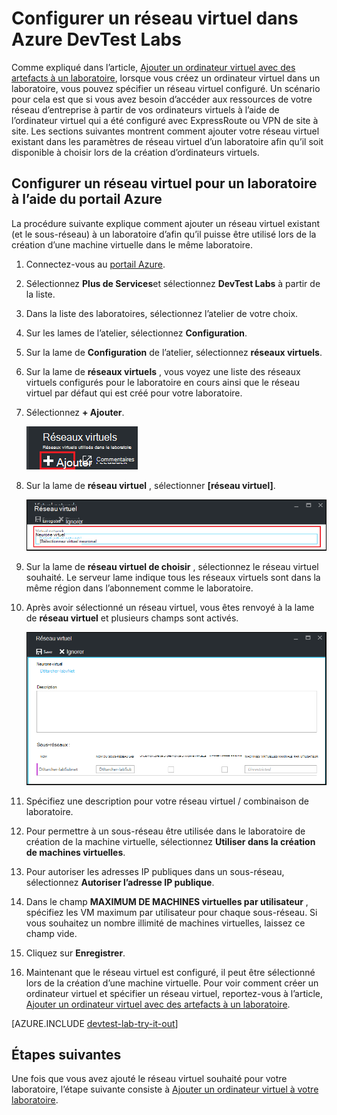 <properties
    pageTitle="Configurer un réseau virtuel dans Azure DevTest Labs | Microsoft Azure"
    description="Apprenez à configurer un réseau virtuel existant et le sous-réseau et les utiliser dans une machine virtuelle avec Azure DevTest Labs"
    services="devtest-lab,virtual-machines"
    documentationCenter="na"
    authors="tomarcher"
    manager="douge"
    editor=""/>

<tags
    ms.service="devtest-lab"
    ms.workload="na"
    ms.tgt_pltfrm="na"
    ms.devlang="na"
    ms.topic="article"
    ms.date="09/06/2016"
    ms.author="tarcher"/>

# <a name="configure-a-virtual-network-in-azure-devtest-labs"></a>Configurer un réseau virtuel dans Azure DevTest Labs

Comme expliqué dans l’article, [Ajouter un ordinateur virtuel avec des artefacts à un laboratoire](devtest-lab-add-vm-with-artifacts.md), lorsque vous créez un ordinateur virtuel dans un laboratoire, vous pouvez spécifier un réseau virtuel configuré. Un scénario pour cela est que si vous avez besoin d’accéder aux ressources de votre réseau d’entreprise à partir de vos ordinateurs virtuels à l’aide de l’ordinateur virtuel qui a été configuré avec ExpressRoute ou VPN de site à site. Les sections suivantes montrent comment ajouter votre réseau virtuel existant dans les paramètres de réseau virtuel d’un laboratoire afin qu’il soit disponible à choisir lors de la création d’ordinateurs virtuels.

## <a name="configure-a-virtual-network-for-a-lab-using-the-azure-portal"></a>Configurer un réseau virtuel pour un laboratoire à l’aide du portail Azure
La procédure suivante explique comment ajouter un réseau virtuel existant (et le sous-réseau) à un laboratoire d’afin qu’il puisse être utilisé lors de la création d’une machine virtuelle dans le même laboratoire. 

1. Connectez-vous au [portail Azure](http://go.microsoft.com/fwlink/p/?LinkID=525040).

1. Sélectionnez **Plus de Services**et sélectionnez **DevTest Labs** à partir de la liste.

1. Dans la liste des laboratoires, sélectionnez l’atelier de votre choix. 

1. Sur les lames de l’atelier, sélectionnez **Configuration**.

1. Sur la lame de **Configuration** de l’atelier, sélectionnez **réseaux virtuels**.

1. Sur la lame de **réseaux virtuels** , vous voyez une liste des réseaux virtuels configurés pour le laboratoire en cours ainsi que le réseau virtuel par défaut qui est créé pour votre laboratoire. 

1. Sélectionnez **+ Ajouter**.

    ![Ajouter un réseau virtuel à votre laboratoire](./media/devtest-lab-configure-vnet/lab-settings-vnet-add.png)
    
1. Sur la lame de **réseau virtuel** , sélectionner **[réseau virtuel]**.

    ![Sélectionnez un réseau virtuel](./media/devtest-lab-configure-vnet/lab-settings-vnets-vnet1.png)
    
1. Sur la lame de **réseau virtuel de choisir** , sélectionnez le réseau virtuel souhaité. Le serveur lame indique tous les réseaux virtuels sont dans la même région dans l’abonnement comme le laboratoire.  

1. Après avoir sélectionné un réseau virtuel, vous êtes renvoyé à la lame de **réseau virtuel** et plusieurs champs sont activés.  

    ![Sélectionnez un réseau virtuel](./media/devtest-lab-configure-vnet/lab-settings-vnets-vnet2.png)

1. Spécifiez une description pour votre réseau virtuel / combinaison de laboratoire.

1. Pour permettre à un sous-réseau être utilisée dans le laboratoire de création de la machine virtuelle, sélectionnez **Utiliser dans la création de machines virtuelles**.

1. Pour autoriser les adresses IP publiques dans un sous-réseau, sélectionnez **Autoriser l’adresse IP publique**.

1. Dans le champ **MAXIMUM DE MACHINES virtuelles par utilisateur** , spécifiez les VM maximum par utilisateur pour chaque sous-réseau. Si vous souhaitez un nombre illimité de machines virtuelles, laissez ce champ vide.

1. Cliquez sur **Enregistrer**.

1. Maintenant que le réseau virtuel est configuré, il peut être sélectionné lors de la création d’une machine virtuelle. Pour voir comment créer un ordinateur virtuel et spécifier un réseau virtuel, reportez-vous à l’article, [Ajouter un ordinateur virtuel avec des artefacts à un laboratoire](devtest-lab-add-vm-with-artifacts.md). 

[AZURE.INCLUDE [devtest-lab-try-it-out](../../includes/devtest-lab-try-it-out.md)]

## <a name="next-steps"></a>Étapes suivantes

Une fois que vous avez ajouté le réseau virtuel souhaité pour votre laboratoire, l’étape suivante consiste à [Ajouter un ordinateur virtuel à votre laboratoire](devtest-lab-add-vm-with-artifacts.md).